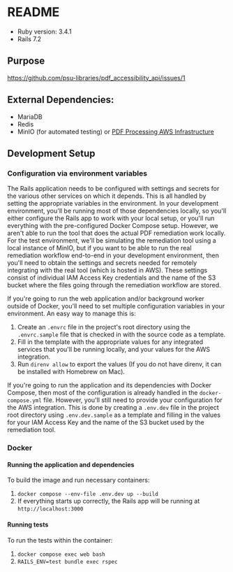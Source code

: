 # README

* Ruby version: 3.4.1
* Rails 7.2

## Purpose
https://github.com/psu-libraries/pdf_accessibility_api/issues/1

## External Dependencies:
- MariaDB
- Redis
- MinIO (for automated testing) or [PDF Processing AWS Infrastructure](https://github.com/psu-libraries/PDF_Accessibility)

## Development Setup

### Configuration via environment variables
The Rails application needs to be configured with settings and secrets for the various other services on which it depends. This is all handled by setting the appropriate variables in the environment. In your development environment, you'll be running most of those dependencies locally, so you'll either configure the Rails app to work with your local setup, or you'll run everything with the pre-configured Docker Compose setup. However, we aren't able to run the tool that does the actual PDF remediation work locally. For the test environment, we'll be simulating the remediation tool using a local instance of MinIO, but if you want to be able to run the real remediation workflow end-to-end in your development environment, then you'll need to obtain the settings and secrets needed for remotely integrating with the real tool (which is hosted in AWS). These settings consist of individual IAM Access Key credentials and the name of the S3 bucket where the files going through the remediation workflow are stored.

If you're going to run the web application and/or background worker outside of Docker, you'll need to set multiple configuration variables in your environment. An easy way to manage this is:
1. Create an `.envrc` file in the project's root directory using the `.envrc.sample` file that is checked in with the source code as a template.
2. Fill in the template with the appropriate values for any integrated services that you'll be running locally, and your values for the AWS integration.
3. Run `direnv allow` to export the values (If you do not have direnv, it can be installed with Homebrew on Mac).

If you're going to run the application and its dependencies with Docker Compose, then most of the configuration is already handled in the `docker-compose.yml` file. However, you'll still need to provide your configuration for the AWS integration. This is done by creating a `.env.dev` file in the project root directory using `.env.dev.sample` as a template and filling in the values for your IAM Access Key and the name of the S3 bucket used by the remediation tool.

### Docker

#### Running the application and dependencies
To build the image and run necessary containers:

 1. `docker compose --env-file .env.dev up --build`
 2. If everything starts up correctly, the Rails app will be running at `http://localhost:3000`

 #### Running tests
 To run the tests within the container:
 1. `docker compose exec web bash`
 2. `RAILS_ENV=test bundle exec rspec`
